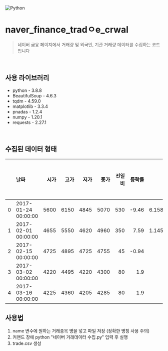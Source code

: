 <img alt="Python" src ="https://img.shields.io/badge/Python-3776AB.svg?&style=for-the-badge&logo=Python&logoColor=white"/>

# naver_finance_tradㅇe_crwal
> 네이버 금융 페이지에서 거래량 및 외국인, 기관 거래량 데이터를 수집하는 코드입니다
   
<br>

## 사용 라이브러리
- python - 3.8.8
- BeautifulSoup - 4.6.3
- tqdm - 4.59.0
- matplotlib - 3.3.4
- pnadas - 1.2.4
- numpy - 1.20.1
- requests - 2.27.1

<br>

## 수집된 데이터 형태
|    | 날짜                |   시가 |   고가 |   저가 |   종가 |   전일비 |   등락률 |           거래량 |    순매매량(기관) |   순매매량(외국인) |   보유주수(외국인) |   보유율(외국인) |   MA5 |   MA20 |   MA60 |   MA120 |        VMA5 |   Disp5 |
|---:|:--------------------|-------:|-------:|-------:|-------:|---------:|---------:|-----------------:|------------------:|-------------------:|-------------------:|-----------------:|------:|-------:|-------:|--------:|------------:|--------:|
|  0 | 2017-01-24 00:00:00 |   5600 |   6150 |   4845 |   5070 |      530 |    -9.46 |      6.15872e+06 |           -925512 |            -387105 |              60895 |             0.25 |     0 |      0 |      0 |       0 | 0           |  0      |
|  1 | 2017-02-01 00:00:00 |   4655 |   5550 |   4620 |   4960 |      350 |     7.59 |      1.14505e+07 |             -6500 |              15011 |              58530 |             0.24 |     0 |      0 |      0 |       0 | 0           |  0      |
|  2 | 2017-02-15 00:00:00 |   4725 |   4895 |   4725 |   4755 |       45 |    -0.94 | 514753           |              -569 |              -3140 |                  0 |             0    |     0 |      0 |      0 |       0 | 0           |  0      |
|  3 | 2017-03-02 00:00:00 |   4220 |   4495 |   4220 |   4300 |       80 |     1.9  | 533297           |              -997 |               -370 |                  0 |             0    |     0 |      0 |      0 |       0 | 0           |  0      |
|  4 | 2017-03-16 00:00:00 |   4225 |   4360 |   4205 |   4285 |       80 |     1.9  | 191357           |                 0 |              -1079 |                  0 |             0    |  4674 |      0 |      0 |       0 | 3.76973e+06 | 91.6774 |


## 사용법
1. name 변수에 원하는 거래종목 명을 넣고 파일 저장 (정확한 명칭 사용 주의)
2. 커맨드 창에 python "네이버 거래데이터 수집.py" 입력 후 실행
3. trade.csv 생성


